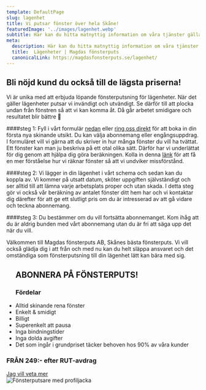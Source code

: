 ```yaml
---
template: DefaultPage
slug: lagenhet
title: Vi putsar fönster över hela Skåne!
featuredImage: '../images/lagenhet.webp'
subtitle: Här kan du hitta matnyttig information om våra tjänster gällande lägenheter
meta:
  description: Här kan du hitta matnyttig information om våra tjänster gällande lägenheter. Kontakta oss vid frågor!
  title:  Lägenheter | Magdas fönsterputs
  canonicalLink: https://magdasfonsterputs.se/lagenhet/
---
```

## Bli nöjd kund du också till de lägsta priserna!

Vi är unika med att erbjuda löpande fönsterputsning för lägenheter.  När det gäller lägenheter putsar vi invändigt och utvändigt. Se därför till att plocka undan från fönstren så att vi kan komma åt. Då går arbetet smidigare och resultatet blir bättre 🙂

####steg 1: 
Fyll i vårt formulär <a href="#abonform">nedan</a> eller <a href="tel:+46736379908">ring oss direkt</a> för att boka in din första nya skinande utsikt. Du kan välja abonnemang eller engångsuppdrag. I formuläret vill vi gärna att du skriver in hur många fönster du vill ha tvättat. Ett fönster kan man ju beskriva på ett otal olika sätt. Därför har vi underlättat för dig genom att hjälpa dig göra beräkningen. Kolla in denna <a href="/rakna-fonster/">länk</a> för att få en mer förståelse hur vi räknar fönster så att vi undviker missförstånd.

####steg 2: 
Vi lägger in din lägenhet i vårt schema och sedan kan du koppla av. Vi kommer på utsatt datum, sköter uppgiften självständigt och ser alltid till att lämna varje arbetsplats
proper och utan skada. I detta steg gör vi också vår beräkning av antalet fönster ditt hem har och vi kontaktar dig därefter för att ge ett slutligt pris om du är intresserad av att gå vidare och teckna abonnemang.

####steg 3: 
Du bestämmer om du vill fortsätta abonnemanget. Kom ihåg att du är aldrig bunden med vårt abonnemang utan du är fri att säga upp det när du vill.

Välkommen till Magdas fönsterputs AB, Skånes bästa fönsterputs. Vi vill också glädja dig i att från och med nu kan du helt släppa ansvaret och det omständiga som fönsterputsning till din lägenhet lätt kan bära med sig.
<section class="section Contact--Section1">
 <div class="container Contact--Section1--Container">
 <div>
  <div class="Content ">
  <ul>
  <h2>ABONNERA PÅ FÖNSTERPUTS!</h2>
  <h3>Fördelar</h3>
  <li>
  Alltid skinande rena fönster
  </li>
  <li>
  Enkelt & smidigt
  </li>
  <li>
  Billigt
  </li>
  <li>
  Superenkelt att pausa
  </li>
  <li>
  Inga bindningstider
  </li>
  <li>
  Inga dolda avgifter
  </li>
  <li>
  Det som ingår i grundpriset täcker behoven hos 90% av våra kunder
  </li>
  </ul>
  <h3>FRÅN 249:- efter RUT-avdrag</h3> 
  <a href="/villa-radhus/#abonform">
  <div class="Button">Jag vill veta mer</div>
</a> 
  </div>
  </div>
  <div>
   <img  src="/images/ny-profil-jacka-1.webp" alt="Fönsterputsare med profiljacka" class="Content-Image"></img>		
  </div>
</section>
<div class="PostSection--GridJK">
  <div class="PostCard--HomeP relative">

